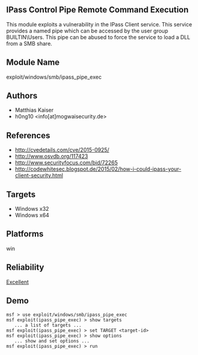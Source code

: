 ## IPass Control Pipe Remote Command Execution

This module exploits a vulnerability in the IPass Client 
service. This service provides a named pipe which can be 
accessed by the user group BUILTIN\Users. This pipe can be 
abused to force the service to load a DLL from a SMB share.


## Module Name
exploit/windows/smb/ipass_pipe_exec

## Authors
* Matthias Kaiser
* h0ng10 <info[at]mogwaisecurity.de>


## References
* http://cvedetails.com/cve/2015-0925/
* http://www.osvdb.org/117423
* http://www.securityfocus.com/bid/72265
* http://codewhitesec.blogspot.de/2015/02/how-i-could-ipass-your-client-security.html



## Targets
* Windows x32
* Windows x64


## Platforms
win

## Reliability
[Excellent](https://github.com/rapid7/metasploit-framework/wiki/Exploit-Ranking)

## Demo

```
msf > use exploit/windows/smb/ipass_pipe_exec
msf exploit(ipass_pipe_exec) > show targets
   ... a list of targets ...
msf exploit(ipass_pipe_exec) > set TARGET <target-id>
msf exploit(ipass_pipe_exec) > show options
   ... show and set options ...
msf exploit(ipass_pipe_exec) > run
```
    
    